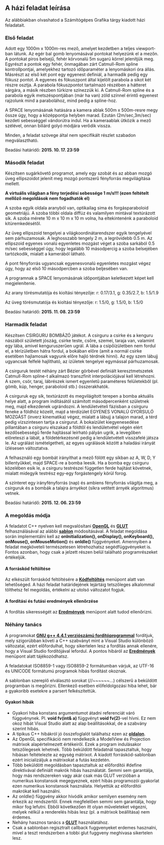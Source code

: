 ## A házi feladat leírása

Az alábbiakban olvashatod a Számítógépes Grafika tárgy kiadott házi feladatait.

### Első feladat

Adott egy 1000m x 1000m-res mező, amelyet kezdetben a teljes viewport-ban látunk. Az egér bal gomb lenyomásával pontokat helyezünk el a mezőn. A pontokat piros belsejű, fehér körvonalú 5m sugarú körrel jelenítjük meg. Egyrészt a pontok egy fehér, önmagában zárt Catmull-Rom spline kontrollpontjai, amelyekhez tartozó időparaméter a lenyomáskori óra állás. Másrészt az első két pont egy egyenest definiál, a harmadik pedig egy fókusz pontot. A egyenes és fókuszpont által kijelölt parabola a síkot két részre osztja. A parabola fókuszpontot tartalmazó részében a hátteret sárgára, a másik részben türkizre színezzük ki. A Catmull-Rom spline és a parabola egyik metszéspontjában (már ha van) zöld színnel érintő egyenest rajzolunk mind a parabolához, mind pedig a spline-hoz.

A SPACE lenyomásának hatására a kamera ablak 500m x 500m-resre megy össze úgy, hogy a középpontja helyben marad. Ezután (2m/sec,3m/sec) kezdeti sebességgel vándorútra indul. Ha a kameraablak ütközik a mező szélével, onnan biliárd golyó módjára verődik vissza.

Minden, a feladat szövege által nem specifikált részlet szabadon megválasztható.

Beadási határidő: **2015. 10. 17. 23:59**

### Második feladat

Készítsen sugárkövető programot, amely egy szobát és az abban mozgó üveg ellipszoidot jelenít meg mozgó pontszerű fényforrás megvilágítása mellett.

**A virtuális világban a fény terjedési sebessége 1 m/s!!! (ezen feltételt mellőző megoldások nem fogadhatók el)**

A szoba egyik oldala aranyból van, optikailag sima és forgásparaboloid geometriájú. A szoba többi oldala diffúz és valamilyen mintával textúrázott sík. A szoba mérete 10 m x 10 m x 10 m volna, ha eltekintenénk a paraboloid kitüremkedésétől.

Az üveg ellipszoid tengelyei a világkoordinátarendszer egyik tengelyével sem párhuzamosak. A leghosszabb tengely 2 m, a legrövidebb 0.5 m. Az ellipszoid egyenes vonalú egyenletes mozgást véget a szoba sarkából 0.5 m/sec sebességgel úgy, hogy legalább 10 másodpercig a szoba belsejében tartózkodik, mialatt a kamerából látható.

A pont fényforrás ugyancsak egyenesvonalú egyenletes mozgást végez úgy, hogy az első 10 másodpercben a szoba beljesében van.

A programnak a SPACE lenyomásának időpontjában keletkezett képet kell megjelenítenie.

Az arany törésmutatója és kioltási tényezője: r: 0.17/3.1, g: 0.35/2.7, b: 1.5/1.9

Az üveg törésmutatója és kioltási tényezője: r: 1.5/0, g: 1.5/0, b: 1.5/0

Beadási határidő: **2015. 11. 08. 23:59**

### Harmadik feladat

Készítsen CSIRGURU BOMBÁZÓ játékot. A csirguru a csirke és a kenguru nászából született jószág, csirke teste, csőre, szemei, taraja van, valamint egy lába, amivel kenguruszerűen ugrál. A lába a csípőízületben nem fordul el, a térízületben hátra fordul, a bokában előre (amit a normál csirke esetében hajlamosak vagyunk előre hajló térdnek hinni). Az egy szem lábujj ugyancsak felfelé hajlítható, az ízületek tengelyei egymással párhuzamosak.

A csirguruk testét néhány zárt Bézier görbével definiált keresztmetszetek Catmull-Rom spline-t alkalmazó transzfinit interpolációjával kell létrehozni. A szem, csör, taraj, lábrészek ismert egyenletű paraméteres felületekből (pl. gömb, kúp, henger, paraboloid stb.) összerakhatók.

A csirguruk egy sík, textúrázott és megvilágított terepen a bomba aktuális helye alatt, a program indításától számított másodpercenként születnek meg, majd elkezdenek ugrándozni. A lendületvételi fázisban a csirguru feneke a földhöz közelít, majd a térdízület EGYENES VONALÚ GYORSULÓ MOZGÁST (inverz kinematika) végez, mialatt a lábujj a talajon marad, a térd pedig vízszintesen tartja a csirgurut. A bokaízület kiegyenesedése pillantában a csirguru elszakad a földtől és lendületvétel végén elért kezdősebességű ferde hajítással leírható pályán ugrik, a levegőben előreteszi a lábát, a földetérkezésnél pedig a lendületvételt visszafelé játsza le. Az ugrálást ismételgetheti, az egyes ugrálások között a haladási irányát ízlésesen változtatva.

A felhasználó egy bombát irányíthat a mező fölött egy síkban az A, W, D, Y billentyűkkel, majd SPACE-re a bomba leesik. Ha a bomba egy csirguru közelében esik le, a csirguru testrészei független ferde hajítást követnek, mialatt midegyik testrész egy-egy forgástengely körül forog.

A színteret egy irányfényforrás (nap) és ambiens fényforrás világítja meg, a csirguruk és a bombák a talajra árnyékot (síkra vetített árnyék algoritmus) vetnek.

Beadási határidő: **2015. 12. 06. 23:59**

### A megoldás módja

A feladatot C++ nyelven kell megvalósítani [**OpenGL**](http://www.opengl.org/) és [**GLUT**](http://www.opengl.org/resources/libraries/glut/) felhasználásával az alábbi [**sablon**](https://cg.iit.bme.hu/grafhazi/content/cg_template_2014_1.cpp) módosításával. A feladat megoldása során implementálni kell az **onInitialization(), onDisplay(), onKeyboard(), onMouse(), onMouseMotion()** és **onIdle()** függvényeket. Amennyiben a feladat megköveteli természetesen létrehozhatsz segédfüggvényeket is. Fontos azonban, hogy csak a jelzett részen belül található programrészeket értékeljük.

#### A forráskód feltöltése

Az elkészült forráskód feltöltésére a [**Kódfeltöltés**](https://cg.iit.bme.hu/grafhazi/index.php?cmd=src_upload) menüpont alatt van lehetőséged. A házi feladat határidejének lejártáig tetszőleges alkalommal tölthetsz fel megoldás, értékelni az utolsó változatot fogjuk.

#### A fordítási és futási eredmények ellenőrzése

A fordítás sikerességét az [**Eredmények**](https://cg.iit.bme.hu/grafhazi/index.php?cmd=chk_results) menüpont alatt tudod ellenőrizni.

### Néhány tanács

A programokat [**GNU g++ 4.4.1 verziószámú fordítóprogrammal**](http://gcc.gnu.org/gcc-4.4/) fordítjuk, mely szigorúbban követi a C++ szabványt mint a Visual Studio különböző változatai, ezért előfordulhat, hogy sikertelen lesz a fordítás annak ellenére, hogy a Visual Studio fordítójával lefordul. A pontos hibáról az [**Eredmények**](https://cg.iit.bme.hu/grafhazi/index.php?cmd=chk_results) menüpont alatt tájékozódhatsz.

A feladatokat ISO8859-1 vagy ISO8859-2 formátumban várjuk, az UTF-16 és UNICODE formátumú programok hibás fordítást okoznak.

A sablonban szereplő elválasztó sorokat (//~~~~~~...) célszerű a beküldött programban is megőrizni. Ellenkező esetben előfeldolgozási hiba lehet, bár a gyakoribb esetekre a parsert felkészítettük.

#### Gyakori hibák

- Gyakori hiba konstans argumentumot átadni referenciát váró függvénynek. Pl. **void fv(int& a)** függvényt **void fv(2)**-vel hívni. Ez nem okoz hibát Visual Studio alatt az alap beállításokkal, de a szabvány szerint hibás.
- A tipikus C++ hibákról jó összefoglalót találhatsz ezen az [**oldalon**](http://www-h.eng.cam.ac.uk/help/tpl/languages/C++/FAQ.html).
- Az OpenGL specifikáció nem rendelkezik a ModelView és Projection mátrixok alapértelmezett értékeiről. Ezek a program indulásakor tetszőlegesek lehetnek. Több beküldött feladatnál tapasztaltuk, hogy hibásan feltételezte az egység mátrixot. A kiadott forráskód-sablonban ezért inicializáljuk a mátrixokat a futás kezdetén.
- Több beküldött megoldásban tapasztaltuk az előfordítói #define direktívával definiált makrók hibás használatát. Semmi sem garantálja, hogy más rendszereken vagy akár csak más GLUT verzióban a numerikus konstansok megegyeznek, ezért hibás programozói gyakorlat ezen numerikus konstansok használata. Helyettük az előfordítói makrókat kell használni.
- Az onIdle() függvény akkor hívódik amikor semilyen esemény nem érkezik az rendszertől. Ennek megfelelően semmi sem garantálja, hogy mikor fog lefutni. Ebből következően itt olyan műveleteket végezni, melyek nélkül a renderelés hibás lesz (pl. a mátrixok beállítása) nem érdemes.
- Nehány hasznos tanács a [**GLUT**](http://www.opengl.org/documentation/specs/glut/spec3/node90.html#SECTION000130000000000000000) használatához.
- Csak a sablonban regisztralt callback fuggvenyeket erdemes hasznalni, mivel a teszt rendszerben a tobbi glut fuggveny meghivasa sikertelen lesz.
